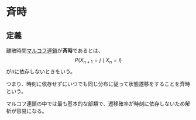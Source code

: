 # 斉時

## 定義

離散時間[マルコフ連鎖](./markov-chain.md)が**斉時**であるとは、
$$P(X_{n+1}=j \mid X_n = i)$$
が$n$に依存しないときをいう。

つまり、時刻に依存せずにいつでも同じ分布に従って状態遷移をすることを斉時という。

マルコフ連鎖の中では最も基本的な部類で、遷移確率が時刻に依存しないため解析が容易になる。
